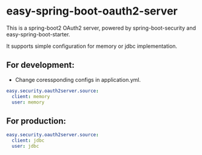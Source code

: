 # easy-spring-boot-oauth2-server

This is a spring-boot2 OAuth2 server, powered by spring-boot-security and easy-spring-boot-starter.

It supports simple configuration for memory or jdbc implementation.

## For development:
- Change coressponding configs in application.yml.

```yaml
easy.security.oauth2server.source:
  client: memory
  user: memory
```

## For production:
```yaml
easy.security.oauth2server.source:
  client: jdbc
  user: jdbc
```
